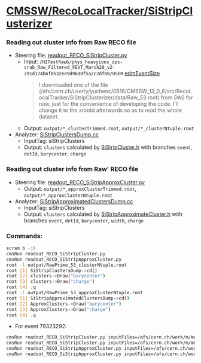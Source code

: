 # [CMSSW/RecoLocalTracker/SiStripClusterizer](https://github.com/janice-cat/cmssw/tree/mydev/RecoLocalTracker/SiStripClusterizer/test)
### Reading out cluster info from Raw RECO file
- Steering file: [readout_RECO_SiStripCluster.py](readout_RECO_SiStripCluster.py)
	- Input: `/HITestRaw6/phys_heavyions_ops-crab_Raw_Filtered_FEVT_March20_v2-791d174b6f0532ee9d9680f5a2c2df80/USER` [edmEventSize](../data/Raw_edmEventSize.txt)  
		> I downloaded one of the file (/afs/cern.ch/user/y/yuchenc/0518/CMSSW_13_0_6/src/RecoLocalTracker/SiStripClusterizer/data/Raw_53.root) from DAS for now, just for the convenience of developing the code. I'll change it to the xrootd afterwards so as to read the whole dataset.
	- Output: `output/*_clusterTrimmed.root`, `output/*_clusterNtuple.root`
- Analyzer: [SiStripClustersDump.cc](SiStripClustersDump.cc)
	- InputTag: siStripClusters
	- Output: `clusters` calculated by [SiStripCluster.h](https://github.com/janice-cat/cmssw/blob/master/DataFormats/SiStripCluster/interface/SiStripCluster.h) with branches `event`, `detId`, `barycenter`, `charge`

### Reading out cluster info from Raw' RECO file
- Steering file: [readout_RECO_SiStripApproxCluster.py](readout_RECO_SiStripApproxCluster.py)
	- Output: `output/*_approxClusterTrimmed.root`, `output/*_approxClusterNtuple.root`
- Analyzer: [SiStripApproximatedClustersDump.cc](SiStripApproximatedClustersDump.cc)
	- InputTag: siStripClusters
	- Output: `clusters` calculated by [SiStripApproximateCluster.h](https://github.com/janice-cat/cmssw/blob/master/DataFormats/SiStripCluster/interface/SiStripApproximateCluster.h) with branches `event`, `detId`, `barycenter`, `width`, `charge`

### Commands:
```bash
scram b -j8
cmsRun readout_RECO_SiStripCluster.py
cmsRun readout_RECO_SiStripApproxCluster.py
root -l output/RawPrime_53_clusterNtuple.root
root [1] SiStripClustersDump->cd()
root [2] clusters->Draw("barycenter")               
root [3] clusters->Draw("charge")
root [4] .q
root -l output/RawPrime_53_approxClusterNtuple.root
root [1] SiStripApproximatedClustersDump->cd()
root [2] ApproxClusters->Draw("barycenter")               
root [3] ApproxClusters->Draw("charge")
root [4] .q
```

- For event 79323292:
```bash
cmsRun readout_RECO_SiStripCluster.py inputFiles=/afs/cern.ch/work/m/mnguyen/public/prod/CMSSW_12_5_2/src/rawprime/raw_RAW2DIGI_L1Reco_RECO_run362321_evt79323292.root
cmsRun readout_RECO_SiStripCluster.py inputFiles=/afs/cern.ch/work/m/mnguyen/public/prod/CMSSW_12_5_2/src/rawprime/step3_RAW2DIGI_L1Reco_RECO_rawprime_run362321_evt79323292.root
cmsRun readout_RECO_SiStripApproxCluster.py inputFiles=/afs/cern.ch/work/m/mnguyen/public/prod/CMSSW_12_5_2/src/rawprime/step3_RAW2DIGI_L1Reco_RECO_rawprime_run362321_evt79323292.root
cmsRun readout_RECO_SiStripApproxCluster.py inputFiles=/afs/cern.ch/work/m/mnguyen/public/prod/CMSSW_12_5_2/src/rawprime/repack_REPACK.root
```
